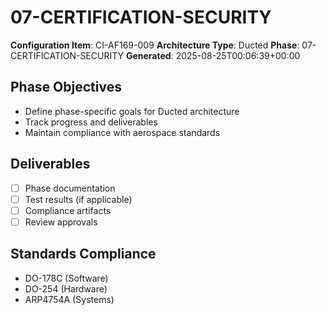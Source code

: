 # 07-CERTIFICATION-SECURITY

**Configuration Item**: CI-AF169-009
**Architecture Type**: Ducted
**Phase**: 07-CERTIFICATION-SECURITY
**Generated**: 2025-08-25T00:06:39+00:00

## Phase Objectives
- Define phase-specific goals for Ducted architecture
- Track progress and deliverables
- Maintain compliance with aerospace standards

## Deliverables
- [ ] Phase documentation
- [ ] Test results (if applicable)
- [ ] Compliance artifacts
- [ ] Review approvals

## Standards Compliance
- DO-178C (Software)
- DO-254 (Hardware)
- ARP4754A (Systems)
